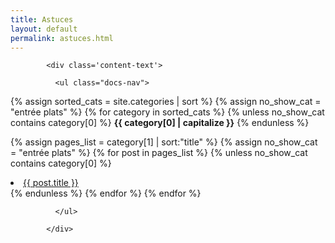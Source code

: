```yaml
---
title: Astuces
layout: default
permalink: astuces.html
---
```


<div id="main" class='content'>

            <div class='content-text'>

<!--
  Liste des posts, trié par ordre alphabétique
-->

              <ul class="docs-nav">

{% assign sorted_cats = site.categories | sort %} <!--permet d'assigner site.categories et de trier la liste-->
{% assign no_show_cat = "entrée plats" %} <!--permet d'assigner une catégorie à la liste "no_show_cat"-->
  {% for category in sorted_cats %}
    {% unless no_show_cat contains category[0] %} <!--la liste "no_show_cat" est cachée-->
      <li-category><strong>{{ category[0] | capitalize }}</strong></li-category>
    {% endunless %} <!--fin de la fonction unless-->

  {% assign pages_list = category[1] | sort:"title" %} <!-- permet entre autres de trier les liens par ordre alphabétique -->
  {% assign no_show_cat = "entrée plats" %} <!--permet d'assigner une catégorie à la liste "no_show_cat"-->
    {% for post in pages_list %}
      {% unless no_show_cat contains category[0] %} <!--la liste "no_show_cat" est cachée-->
        <li><a href="{{ site.url }}{{ post.url }}">{{ post.title }}</a></li>
      {% endunless %} <!--fin de la fonction unless-->
    {% endfor %}
  {% endfor %}

              </ul>

            </div>

</div>